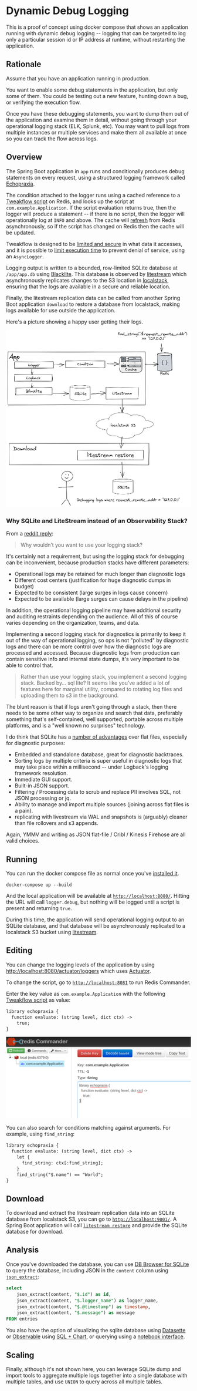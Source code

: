 # Dynamic Debug Logging

This is a proof of concept using docker compose that shows an application running with dynamic debug logging -- logging that can be targeted to log only a particular session id or IP address at runtime, without restarting the application.

## Rationale

Assume that you have an application running in production.  

You want to enable some debug statements in the application, but only some of them.  You could be testing out a new feature, hunting down a bug, or verifying the execution flow.

Once you have these debugging statements, you want to dump them out of the application and examine them in detail, without going through your operational logging stack (ELK, Splunk, etc).  You may want to pull logs from multiple instances or multiple services and make them all available at once so you can track the flow across logs.

## Overview

The Spring Boot application in `app` runs and conditionally produces debug statements on every request, using a structured logging framework called [Echopraxia](https://github.com/tersesystems/echopraxia).  

The condition attached to the logger runs using a cached reference to a [Tweakflow script](https://github.com/tersesystems/echopraxia#dynamic-conditions-with-scripts) on Redis, and looks up the script at `com.example.Application`. If the script evaluation returns true, then the logger will produce a statement -- if there is no script, then the logger will operationally log at `INFO` and above.  The cache will [refresh](https://github.com/ben-manes/caffeine/wiki/Refresh) from Redis asynchronously, so if the script has changed on Redis then the cache will be updated.  

Tweakflow is designed to be [limited and secure](https://twineworks.github.io/tweakflow/#why-tweakflow) in what data it accesses, and it is possible to [limit execution time](https://twineworks.github.io/tweakflow/embedding.html#limiting-evaluation-time) to prevent denial of service, using an `AsyncLogger`.

Logging output is written to a bounded, row-limited SQLite database at `/app/app.db` using [Blacklite](https://github.com/tersesystems/blacklite).  This database is observed by [litestream](https://litestream.io/) which asynchronously replicates changes to the S3 location in [localstack](https://github.com/localstack/localstack), ensuring that the logs are available in a secure and reliable location.

Finally, the litestream replication data can be called from another Spring Boot application `download` to restore a database from localstack, making logs available for use outside the application.

Here's a picture showing a happy user getting their logs.

![workflow.png](images/workflow.png)

### Why SQLite and LiteStream instead of an Observability Stack?

From a [reddit reply](https://www.reddit.com/r/java/comments/u547xw/dynamic_debug_logging/i59u913):

> Why wouldn’t you want to use your logging stack?

It's certainly not a requirement, but using the logging stack for debugging can be inconvenient, because production stacks have different parameters: 

* Operational logs may be retained for much longer than diagnostic logs
* Different cost centers (justification for huge diagnostic dumps in budget)
* Expected to be consistent (large surges in logs cause concern)
* Expected to be available (large surges can cause delays in the pipeline)

In addition, the operational logging pipeline may have additional security and auditing restraints depending on the audience.  All of this of course varies depending on the organization, teams, and data.

Implementing a second logging stack for diagnostics is primarily to keep it out of the way of operational logging, so ops is not "polluted" by diagnostic logs and there can be more control over how the diagnostic logs are processed and accessed.  Because diagnostic logs from production can contain sensitive info and internal state dumps, it's very important to be able to control that.

> Rather than use your logging stack, you implement a second logging stack. Backed by… sql lite? It seems like you’ve added a lot of features here for marginal utility, compared to rotating log files and uploading them to s3 in the background.

The blunt reason is that if logs aren't going through a stack, then there needs to be some other way to organize and search that data, preferably something that's self-contained, well supported, portable across multiple platforms, and is a "well known no surprises" technology. 

 I do think that SQLite has a [number of advantages](https://tersesystems.com/blog/2020/11/26/queryable-logging-with-blacklite/) over flat files, especially for diagnostic purposes:

* Embedded and standalone database, great for diagnostic backtraces.
* Sorting logs by multiple criteria is super useful in diagnostic logs that may take place within a millisecond -- under Logback's logging framework resolution.
* Immediate GUI support.
* Built-in JSON support.
* Filtering / Processing data to scrub and replace PII involves SQL, not JSON processing or jq.
* Ability to manage and import multiple sources (joining across flat files is a pain).
* replicating with livestream via WAL and snapshots is (arguably) cleaner than file rollovers and s3 appends.

Again, YMMV and writing as JSON flat-file / Cribl / Kinesis Firehose are all valid choices.

## Running

You can run the docker compose file as normal once you've [installed it](https://docs.docker.com/compose/install/).

```
docker-compose up --build
```

And the local application will be available at [`http://localhost:8080/`](http://localhost:8080).  Hitting the URL will call `logger.debug`, but nothing will be logged until a script is present and returning `true`.

During this time, the application will send operational logging output to an SQLite database, and that database will be asynchronously replicated to a localstack S3 bucket using [litestream](litestream.io/).

## Editing

You can change the logging levels of the application by using [http://localhost:8080/actuator/loggers](http://localhost:8080/actuator/loggers) which uses [Actuator](https://docs.spring.io/spring-boot/docs/2.5.6/reference/html/actuator.html#actuator.loggers).

To change the script, go to [`http://localhost:8081`](http://localhost:8081) to run Redis Commander.

Enter the key value as `com.example.Application` with the following [Tweakflow script](https://github.com/tersesystems/echopraxia#dynamic-conditions-with-scripts) as value:

```
library echopraxia {
  function evaluate: (string level, dict ctx) ->
    true;
}
```

![redis-commander.png](images/redis-commander.png)

You can also search for conditions matching against arguments.  For example, using `find_string`:

```
library echopraxia {
  function evaluate: (string level, dict ctx) ->
    let {
      find_string: ctx[:find_string];
    }
    find_string("$.name") == "World";
}
```

## Download

To download and extract the litestream replication data into an SQLite database from localstack S3, you can go to [`http://localhost:9001/`](http://localhost:9001).  A Spring Boot application will call [`litestream restore`](https://litestream.io/reference/restore/) and provide the SQLite database for download.

## Analysis

Once you've downloaded the database, you can use [DB Browser for SQLite](https://sqlitebrowser.org/) to query the database, including JSON in the `content` column using [`json_extract`](https://www.sqlite.org/json1.html#jex):

```sql
select 
	json_extract(content, "$.id") as id, 
	json_extract(content, "$.logger_name") as logger_name,
	json_extract(content, "$.@timestamp") as timestamp,
	json_extract(content, "$.message") as message
FROM entries
```

You also have the option of visualizing the sqlite database using [Datasette](https://datasette.io/) or [Observable](observablehq.com/) using [SQL + Chart](https://observablehq.com/@observablehq/sql-chart), or querying using a [notebook interface](https://tersesystems.com/blog/2019/09/28/applying-data-science-to-logs-for-developer-observability/).

## Scaling

Finally, although it's not shown here, you can leverage SQLite dump and import tools to aggregate multiple logs together into a single database with multiple tables, and use `UNION` to query across all multiple tables.   
